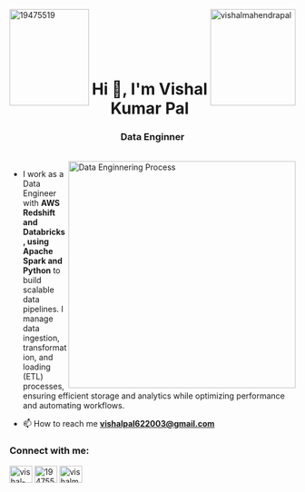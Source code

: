 <a href="https://credentials.databricks.com/e95c19df-6412-48de-aaa0-7e81d0ce4dde#acc.7z3VmFhH" target="blank"><img align="left" src="https://www.databricks.com/sites/default/files/styles/max_1000x1000/public/2024-05/associate-badge-de.png?itok=DKu0PgaV&v=1717145547" alt="19475519" height="170" width="140" /></a>
<a href="https://learn.microsoft.com/en-us/users/vishalkumarmahendrapratappal-8724/credentials/906f299de35584a6?ref=https%3A%2F%2Fwww.linkedin.com%2F" target="blank"><img align="right" src="https://encrypted-tbn0.gstatic.com/images?q=tbn:ANd9GcSct_3cDzbNlImkZ_F5AZXi-Oo7gFqVSeOBeg&s" alt="vishalmahendrapal" height="170" width="150" /></a>
<br><br><br><br><br>
<h1 align="center">Hi 👋, I'm Vishal Kumar Pal</h1>
<h3 align="center">Data Enginner</h3>
<br>
<img align="right" alt="Data Enginnering Process" width="400" src="https://www.pickl.ai/blog/wp-content/uploads/2024/10/ETL-Data-800x500.jpg">

- I work as a Data Engineer with **AWS Redshift and Databricks, using Apache Spark and Python** to build scalable data pipelines. I manage data ingestion, transformation, and loading (ETL) processes, ensuring efficient storage and analytics while optimizing performance and automating workflows.

- 📫 How to reach me **vishalpal622003@gmail.com**

<h3 align="left">Connect with me:</h3>
<p align="left">
<a href="https://linkedin.com/in/vishal-kumar-pal-3047511a9" target="blank"><img align="center" src="https://raw.githubusercontent.com/rahuldkjain/github-profile-readme-generator/master/src/images/icons/Social/linked-in-alt.svg" alt="vishal-kumar-pal-3047511a9" height="30" width="40" /></a> 
<a href="https://stackoverflow.com/users/19475519" target="blank"><img align="center" src="https://raw.githubusercontent.com/rahuldkjain/github-profile-readme-generator/master/src/images/icons/Social/stack-overflow.svg" alt="19475519" height="30" width="40" /></a></t>
<a href="https://kaggle.com/vishalmahendrapal" target="blank"><img align="center" src="https://raw.githubusercontent.com/rahuldkjain/github-profile-readme-generator/master/src/images/icons/Social/kaggle.svg" alt="vishalmahendrapal" height="30" width="40" /></a>
<br><br>

